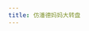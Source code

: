 ```yaml
---
title: 仿潘德妈妈大转盘
---
```


<examples-pdmm-wheel />

<RecoDemo :collapse="true">
  <template slot="code-vue">
    <<< @/.vuepress/components/examples/pdmm-wheel.vue
  </template>
</RecoDemo>
